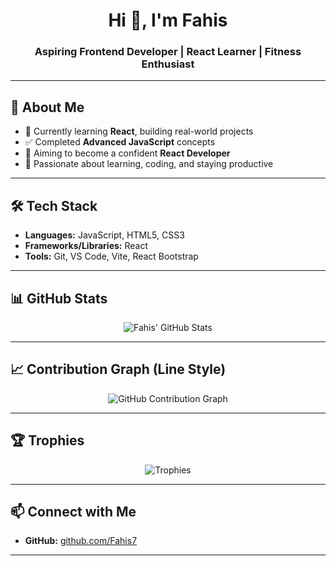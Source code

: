 <h1 align="center">Hi 👋, I'm Fahis</h1>
<h3 align="center">Aspiring Frontend Developer | React Learner | Fitness Enthusiast</h3>

---

## 🚀 About Me

- 🌱 Currently learning **React**, building real-world projects
- ✅ Completed **Advanced JavaScript** concepts
- 🎯 Aiming to become a confident **React Developer**
- 💪 Passionate about learning, coding, and staying productive

---

## 🛠 Tech Stack

- **Languages:** JavaScript, HTML5, CSS3
- **Frameworks/Libraries:** React
- **Tools:** Git, VS Code, Vite, React Bootstrap

---

## 📊 GitHub Stats

<p align="center">
  <img src="https://github-readme-stats.vercel.app/api?username=Fahis7&show_icons=true&theme=default" alt="Fahis' GitHub Stats" />
</p>

---

## 📈 Contribution Graph (Line Style)

<p align="center">
  <img src="https://github-contribution-graph.ezra-buckley.com/contributions?user=Fahis7&type=linear" alt="GitHub Contribution Graph" />
</p>

---

## 🏆 Trophies

<p align="center">
  <img src="https://github-profile-trophy.vercel.app/?username=Fahis7&theme=flat&no-frame=true&margin-w=4" alt="Trophies">
</p>

---

## 📫 Connect with Me

- **GitHub:** [github.com/Fahis7](https://github.com/Fahis7)

---
